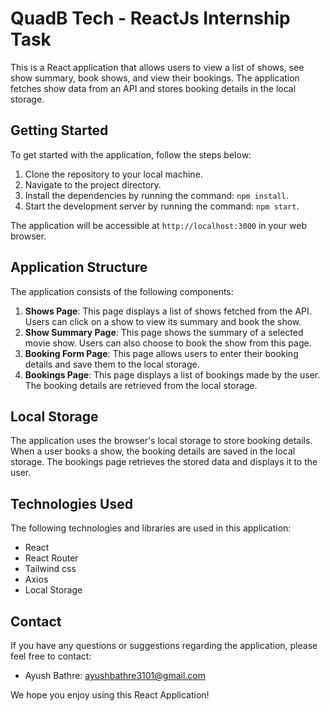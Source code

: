 # QuadB Tech - ReactJs Internship Task

This is a React application that allows users to view a list of shows, see show summary, book shows, and view their bookings. The application fetches show data from an API and stores booking details in the local storage.

## Getting Started

To get started with the application, follow the steps below:

1. Clone the repository to your local machine.
2. Navigate to the project directory.
3. Install the dependencies by running the command: `npm install`.
4. Start the development server by running the command: `npm start`.

The application will be accessible at `http://localhost:3000` in your web browser.

## Application Structure

The application consists of the following components:

1. **Shows Page**: This page displays a list of shows fetched from the API. Users can click on a show to view its summary and book the show.
2. **Show Summary Page**: This page shows the summary of a selected movie show. Users can also choose to book the show from this page.
3. **Booking Form Page**: This page allows users to enter their booking details and save them to the local storage.
4. **Bookings Page**: This page displays a list of bookings made by the user. The booking details are retrieved from the local storage.

## Local Storage

The application uses the browser's local storage to store booking details. When a user books a show, the booking details are saved in the local storage. The bookings page retrieves the stored data and displays it to the user.

## Technologies Used

The following technologies and libraries are used in this application:

- React
- React Router
- Tailwind css
- Axios
- Local Storage

## Contact

If you have any questions or suggestions regarding the application, please feel free to contact:

- Ayush Bathre: ayushbathre3101@gmail.com

We hope you enjoy using this React Application!